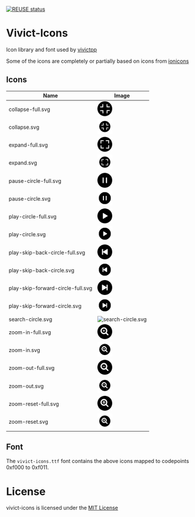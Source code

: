 [![REUSE status](https://api.reuse.software/badge/github.com/vivictorg/vivict-icons)](https://api.reuse.software/info/github.com/vivictorg/vivict-icons)

# Vivict-Icons

Icon library and font used by [vivictpp](https://github.com/vivictorg/vivictpp)

Some of the icons are completely or partially based on icons from [ionicons](https://github.com/ionic-team/ionicons)

## Icons

| Name | Image |
| --- | --- |
 | collapse-full.svg | <img alt="collapse-full.svg" src="icons/collapse-full.svg" width="40" /> |
 | collapse.svg | <img alt="collapse.svg" src="icons/collapse.svg" width="40" /> |
 | expand-full.svg | <img alt="expand-full.svg" src="icons/expand-full.svg" width="40" /> |
 | expand.svg | <img alt="expand.svg" src="icons/expand.svg" width="40" /> |
 | pause-circle-full.svg | <img alt="pause-circle-full.svg" src="icons/pause-circle-full.svg" width="40" /> |
 | pause-circle.svg | <img alt="pause-circle.svg" src="icons/pause-circle.svg" width="40" /> |
 | play-circle-full.svg | <img alt="play-circle-full.svg" src="icons/play-circle-full.svg" width="40" /> |
 | play-circle.svg | <img alt="play-circle.svg" src="icons/play-circle.svg" width="40" /> |
 | play-skip-back-circle-full.svg | <img alt="play-skip-back-circle-full.svg" src="icons/play-skip-back-circle-full.svg" width="40" /> |
 | play-skip-back-circle.svg | <img alt="play-skip-back-circle.svg" src="icons/play-skip-back-circle.svg" width="40" /> |
 | play-skip-forward-circle-full.svg | <img alt="play-skip-forward-circle-full.svg" src="icons/play-skip-forward-circle-full.svg" width="40" /> |
 | play-skip-forward-circle.svg | <img alt="play-skip-forward-circle.svg" src="icons/play-skip-forward-circle.svg" width="40" /> |
 | search-circle.svg | <img alt="search-circle.svg" src="icons/search-circle.svg" width="40" /> |
 | zoom-in-full.svg | <img alt="zoom-in-full.svg" src="icons/zoom-in-full.svg" width="40" /> |
 | zoom-in.svg | <img alt="zoom-in.svg" src="icons/zoom-in.svg" width="40" /> |
 | zoom-out-full.svg | <img alt="zoom-out-full.svg" src="icons/zoom-out-full.svg" width="40" /> |
 | zoom-out.svg | <img alt="zoom-out.svg" src="icons/zoom-out.svg" width="40" /> |
 | zoom-reset-full.svg | <img alt="zoom-reset-full.svg" src="icons/zoom-reset-full.svg" width="40" /> |
 | zoom-reset.svg | <img alt="zoom-reset.svg" src="icons/zoom-reset.svg" width="40" /> |

## Font
The `vivict-icons.ttf` font contains the above icons mapped to codepoints 0xf000 to 0xf011.

# License
vivict-icons is licensed under the [MIT License](LICENSE)
